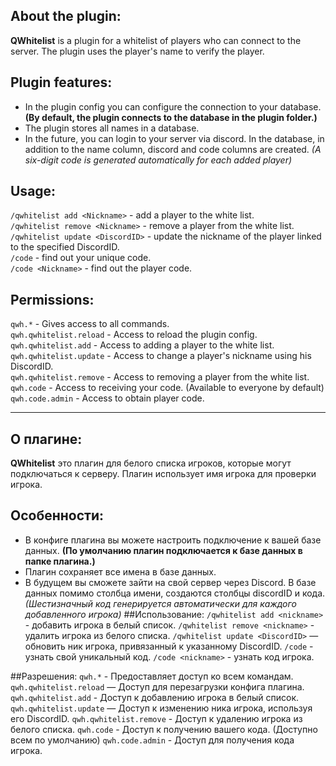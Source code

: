 ## About the plugin:
**QWhitelist** is a plugin for a whitelist of players who can connect to the server. The plugin uses the player's name to verify the player.
## Plugin features:
- In the plugin config you can configure the connection to your database. **(By default, the plugin connects to the database in the plugin folder.)**
- The plugin stores all names in a database.
- In the future, you can login to your server via discord. In the database, in addition to the name column, discord and code columns are created. *(A six-digit code is generated automatically for each added player)*
## Usage:
``/qwhitelist add <Nickname>`` - add a player to the white list.  
``/qwhitelist remove <Nickname>`` - remove a player from the white list.  
``/qwhitelist update <DiscordID>`` - update the nickname of the player linked to the specified DiscordID.  
``/code`` - find out your unique code.  
``/code <Nickname>`` - find out the player code.

## Permissions:
``qwh.*`` - Gives access to all commands.  
``qwh.qwhitelist.reload`` - Access to reload the plugin config.  
``qwh.qwhitelist.add`` - Access to adding a player to the white list.  
``qwh.qwhitelist.update`` - Access to change a player's nickname using his DiscordID.  
``qwh.qwhitelist.remove`` - Access to removing a player from the white list.  
``qwh.code`` - Access to receiving your code. (Available to everyone by default)  
``qwh.code.admin`` - Access to obtain player code.  

--------------------------------------------------------------------------------------
## О плагине:
**QWhitelist** это плагин для белого списка игроков, которые могут подключаться к серверу. Плагин использует имя игрока для проверки игрока.
## Особенности:
- В конфиге плагина вы можете настроить подключение к вашей базе данных. **(По умолчанию плагин подключается к базе данных в папке плагина.)**
- Плагин сохраняет все имена в базе данных.
- В будущем вы сможете зайти на свой сервер через Discord. В базе данных помимо столбца имени, создаются столбцы discordID и кода. *(Шестизначный код генерируется автоматически для каждого добавленного игрока)*
##Использование:
``/qwhitelist add <nickname>`` - добавить игрока в белый список.
``/qwhitelist remove <nickname>`` - удалить игрока из белого списка.
``/qwhitelist update <DiscordID>`` — обновить ник игрока, привязанный к указанному DiscordID.
``/code`` - узнать свой уникальный код.
``/code <nickname>`` - узнать код игрока.

##Разрешения:
``qwh.*`` - Предоставляет доступ ко всем командам.
``qwh.qwhitelist.reload`` — Доступ для перезагрузки конфига плагина.
``qwh.qwhitelist.add`` - Доступ к добавлению игрока в белый список.
``qwh.qwhitelist.update`` — Доступ к изменению ника игрока, используя его DiscordID.
``qwh.qwhitelist.remove`` - Доступ к удалению игрока из белого списка.
``qwh.code`` - Доступ к получению вашего кода. (Доступно всем по умолчанию)
``qwh.code.admin`` - Доступ для получения кода игрока.
